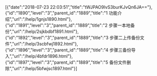 [{"date":"2018-07-23 22:03:51","title":"tWJPAO9lvS3burKJvQn6JA=="},{"id":"1890","level":"3","parent_id":"1889","title":"1  功能介绍","url":"/help/1gnjs1890.html"},{"id":"1891","level":"3","parent_id":"1889","title":"2  步骤一本地备份","url":"/help/2sjkbdbf1891.html"},{"id":"1892","level":"3","parent_id":"1889","title":"3  步骤二上传备份文件","url":"/help/3scbfwj1892.html"},{"id":"1896","level":"3","parent_id":"1889","title":"4  步骤三备份导入","url":"/help/4bfdr1896.html"},{"id":"1897","level":"3","parent_id":"1889","title":"5  备份文件删除","url":"/help/5bfwjsc1897.html"}]